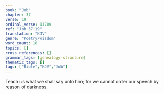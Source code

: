 ```yaml
---
book: "Job"
chapter: 37
verse: 19
ordinal_verse: 13789
ref: "Job 37:19"
translation: "KJV"
genre: "Poetry/Wisdom"
word_count: 18
topics: []
cross_references: []
grammar_tags: [genealogy-structure]
thematic_tags: []
tags: ["Bible","KJV","Job"]
---
```

Teach us what we shall say unto him; for we cannot order our speech by reason of darkness.
